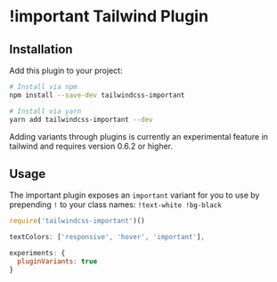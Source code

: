 # !important Tailwind Plugin

## Installation

Add this plugin to your project:

```bash
# Install via npm
npm install --save-dev tailwindcss-important

# Install via yarn
yarn add tailwindcss-important --dev
```

Adding variants through plugins is currently an experimental feature in tailwind and requires version 0.6.2 or higher.

## Usage

The important plugin exposes an `important` variant for you to use by prepending `!` to your class names: `!text-white !bg-black`

```js
require('tailwindcss-important')()
```

```js
textColors: ['responsive', 'hover', 'important'],
```

```js
experiments: {
  pluginVariants: true
}
```